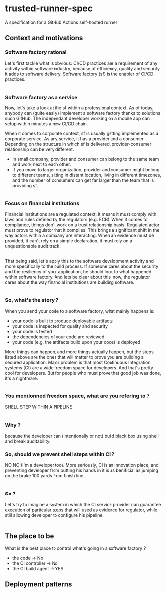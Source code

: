 # trusted-runner-spec
A specification for a GitHub Actions self-hosted runner


## Context and motivations
### Software factory rational
Let's first tackle what is obvious: CI/CD practices are a requirement of any activity within software industry, because of efficiency, quality and security it adds to software delivery. Software factory (sf) is the enabler of CI/CD practices. 
<br/><br/>
  
### Software factory as a service
Now, let's take a look at the sf within a professional context. As of today, anybody can (quite easily) implement a software factory thanks to solutions such GitHub. The independant developer working on a mobile app can setup within minutes a new CI/CD chain. 

When it comes to corporate context, sf is usually getting implemented as a corporate service. As any service, it has a provider and a consumer. Depending on the structure in which sf is delivered, provider-consumer relationship can be very different. 
- In small company, provider and consumer can belong to the same team and work next to each other.
- If you move to larger organization, provider and consumer might belong to different teams, sitting in distant location, living in different timezones, and the number of consumers can get far larger than the team that is providing sf. 
<br/><br/>  

### Focus on financial institutions
Financial institutions are a regulated context, it means it must comply with laws and rules defined by the regulators (e.g. ECB). When it comes to compliance, things don't work on a trust relationship basis. Regulated actor must prove to regulator that it complies. This brings a significant shift in the way actors within a company are interacting. When an evidence must be provided, it can't rely on a simple declaration, it must rely on a unquestionable audit track.  
<br/>  

That being said, let's apply this to the software development activity and more specifically to the build process. If someone cares about the security and the resiliency of your application, he should look to what happened within software factory. And lets be clear about this, now, the regulator cares about the way financial institutions are building software. 
<br/><br/>  

### So, what's the story ?
When you send your code to a software factory, what mainly happens is:
- your code is built to produce deployable artifacts
- your code is inspected for quality and security
- your code is tested
- the dependencies of your code are reviewed
- your code (e.g. the artifacts build upon your code) is deployed

More things can happen, and more things actually happen, but the steps listed above are the ones that will matter to prove you are building a secured application. Major problem is that most Continuous Integration systems (CI) are a wide freedom space for developers. And that's pretty cool for developers. But for people who must prove that good job was done, it's a nightmare. 
<br/><br/>  

### You mentionned freedom space, what are you refering to ?
SHELL STEP WITHIN A PIPELINE
<br/><br/>  

### Why ?
because the developer can (intentionally or not) build black box using shell and break auditability. 

### So, should we prevent shell steps within CI ?
NO NO (I'm a developer too). More seriously, CI is an innovation place, and preventing developer from putting his hands in it is as benificial as jumping on the brake 100 yards from finish line. 
<br/><br/>  

### So ?
Let's try to imagine a system in which the CI service provider can guarantee execution of particular steps that will used as evidence for regulator, while still allowing developer to configure his pipeline. 
<br/><br/>  

## The place to be

What is the best place to control what's going in a software factory ?
- the code -> No
- the CI controller -> No
- the CI build agent -> YES

### 
  
## Deployment patterns


